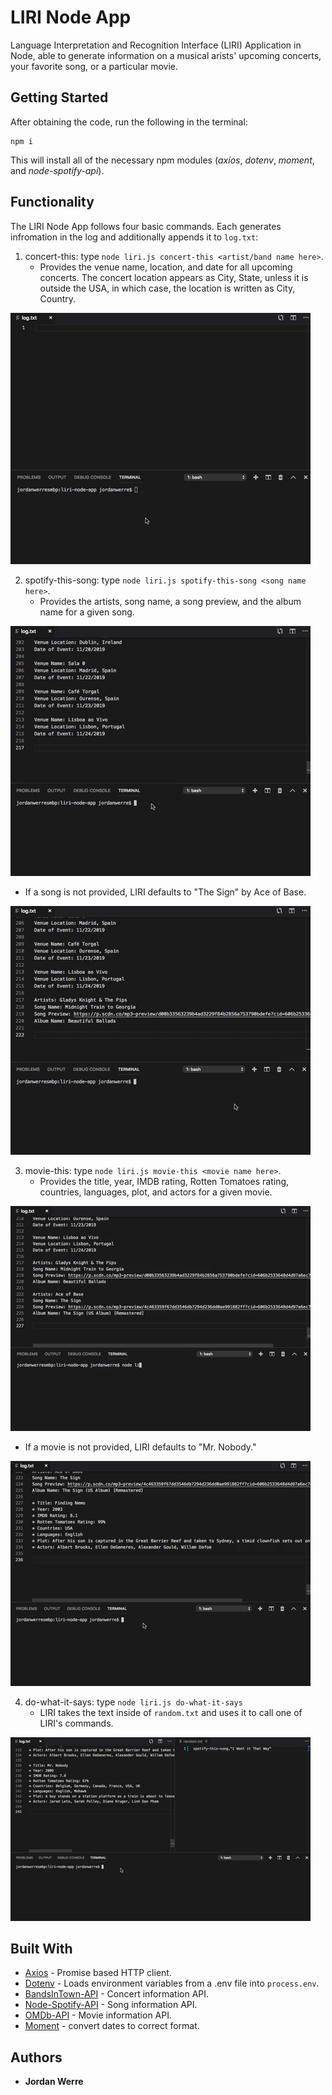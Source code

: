 # LIRI Node App

Language Interpretation and Recognition Interface (LIRI) Application in Node, able to generate information on a musical arists' upcoming concerts, your favorite song, or a particular movie.

## Getting Started

After obtaining the code, run the following in the terminal:
```
npm i
```

This will install all of the necessary npm modules (*axios*, *dotenv*, *moment*, and *node-spotify-api*).

## Functionality

The LIRI Node App follows four basic commands. Each generates infromation in the log and additionally appends it to `log.txt`:

1. concert-this: type `node liri.js concert-this <artist/band name here>`.
    * Provides the venue name, location, and date for all upcoming concerts. The concert location appears as City, State, unless it is outside the USA, in which case, the location is written as City, Country. 

![concert-this](/gifs/concertThis.gif)

2. spotify-this-song: type `node liri.js spotify-this-song <song name here>`.
    * Provides the artists, song name, a song preview, and the album name for a given song. 

![song-this-midnight-train](/gifs/spotifyMidnight.gif)

   * If a song is not provided, LIRI defaults to "The Sign" by Ace of Base. 

![song-this-the-sign](/gifs/spotifyTheSign.gif)

3. movie-this: type `node liri.js movie-this <movie name here>`.
    * Provides the title, year, IMDB rating, Rotten Tomatoes rating, countries, languages, plot, and actors for a given movie.

![move-this-nemo](/gifs/movieNemo.gif)

   * If a movie is not provided, LIRI defaults to "Mr. Nobody."

![move-this-nobody](/gifs/movieNobody.gif) 

4. do-what-it-says: type `node liri.js do-what-it-says`
    * LIRI takes the text inside of `random.txt` and uses it to call one of LIRI's commands.

![do-what-it-says](/gifs/doWhatItSays.gif)

## Built With

* [Axios](https://www.npmjs.com/package/axios) - Promise based HTTP client.
* [Dotenv](https://www.npmjs.com/package/dotenv) - Loads environment variables from a .env file into `process.env`.
* [BandsInTown-API](https://manager.bandsintown.com/support/bandsintown-api) - Concert information API.
* [Node-Spotify-API](https://www.npmjs.com/package/node-spotify-api) - Song information API.
* [OMDb-API](http://www.omdbapi.com/) - Movie information API. 
* [Moment](https://www.npmjs.com/package/moment) - convert dates to correct format.

## Authors
* **Jordan Werre**
